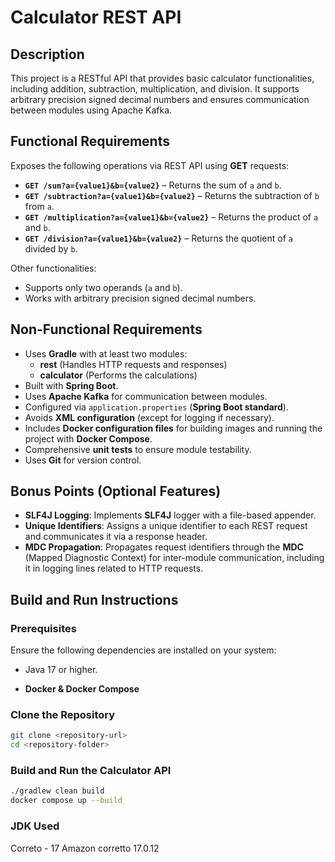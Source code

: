 # **Calculator REST API**  

## **Description**  
This project is a RESTful API that provides basic calculator functionalities, including addition, subtraction, multiplication, and division. It supports arbitrary precision signed decimal numbers and ensures communication between modules using Apache Kafka.  

## **Functional Requirements**  
Exposes the following operations via REST API using **GET** requests:  

- **`GET /sum?a={value1}&b={value2}`** – Returns the sum of `a` and `b`.  
- **`GET /subtraction?a={value1}&b={value2}`** – Returns the subtraction of `b` from `a`.  
- **`GET /multiplication?a={value1}&b={value2}`** – Returns the product of `a` and `b`.  
- **`GET /division?a={value1}&b={value2}`** – Returns the quotient of `a` divided by `b`.  

Other functionalities:  

- Supports only two operands (`a` and `b`).  
- Works with arbitrary precision signed decimal numbers.  

## **Non-Functional Requirements**  
- Uses **Gradle** with at least two modules:  
  - **rest** (Handles HTTP requests and responses)  
  - **calculator** (Performs the calculations)  
- Built with **Spring Boot**.  
- Uses **Apache Kafka** for communication between modules.  
- Configured via `application.properties` (**Spring Boot standard**).  
- Avoids **XML configuration** (except for logging if necessary).  
- Includes **Docker configuration files** for building images and running the project with **Docker Compose**.  
- Comprehensive **unit tests** to ensure module testability.  
- Uses **Git** for version control.  

## **Bonus Points (Optional Features)**  
- **SLF4J Logging**: Implements **SLF4J** logger with a file-based appender.  
- **Unique Identifiers**: Assigns a unique identifier to each REST request and communicates it via a response header.  
- **MDC Propagation**: Propagates request identifiers through the **MDC** (Mapped Diagnostic Context) for inter-module communication, including it in logging lines related to HTTP requests.  

## **Build and Run Instructions**  

### **Prerequisites**  
Ensure the following dependencies are installed on your system:
-  Java 17 or higher.

- **Docker & Docker Compose**  

### **Clone the Repository**  
```sh
git clone <repository-url>
cd <repository-folder>
```

### **Build and Run the Calculator API**
```sh
./gradlew clean build
docker compose up --build
```

### **JDK Used**
Correto - 17 Amazon corretto 17.0.12
